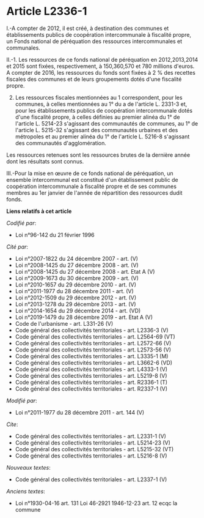# Article L2336-1

I.-A compter de 2012, il est créé, à destination des communes et établissements publics de coopération intercommunale à
fiscalité propre, un Fonds national de péréquation des ressources intercommunales et communales. 

II.-1. Les ressources de ce fonds national de péréquation en 2012,2013,2014 et 2015 sont fixées, respectivement, à
150,360,570 et 780 millions d'euros. A compter de 2016, les ressources du fonds sont fixées à 2 % des recettes fiscales des
communes et de leurs groupements dotés d'une fiscalité propre. 

2. Les ressources fiscales mentionnées au 1 correspondent, pour les communes, à celles mentionnées au 1° du a de l'article L.
2331-3 et, pour les établissements publics de coopération intercommunale dotés d'une fiscalité propre, à celles définies au
premier alinéa du 1° de l'article L. 5214-23 s'agissant des communautés de communes, au 1° de l'article L. 5215-32 s'agissant
des communautés urbaines et des métropoles et au premier alinéa du 1° de l'article L. 5216-8 s'agissant des communautés
d'agglomération. 

Les ressources retenues sont les ressources brutes de la dernière année dont les résultats sont connus. 

III.-Pour la mise en œuvre de ce fonds national de péréquation, un ensemble intercommunal est constitué d'un établissement
public de coopération intercommunale à fiscalité propre et de ses communes membres au 1er janvier de l'année de répartition
des ressources dudit fonds.

**Liens relatifs à cet article**

_Codifié par_:

  - Loi n°96-142 du 21 février 1996

_Cité par_:

  - Loi n°2007-1822 du 24 décembre 2007 - art. (V)
  - Loi n°2008-1425 du 27 décembre 2008 - art. (V)
  - Loi n°2008-1425 du 27 décembre 2008 - art. Etat A (V)
  - Loi n°2009-1673 du 30 décembre 2009 - art. (V)
  - Loi n°2010-1657 du 29 décembre 2010 - art. (V)
  - Loi n°2011-1977 du 28 décembre 2011 - art. (V)
  - Loi n°2012-1509 du 29 décembre 2012 - art. (V)
  - Loi n°2013-1278 du 29 décembre 2013 - art. (V)
  - Loi n°2014-1654 du 29 décembre 2014 - art. (VD)
  - Loi n°2019-1479 du 28 décembre 2019 - art. Etat A (V)
  - Code de l'urbanisme - art. L331-26 (V)
  - Code général des collectivités territoriales - art. L2336-3 (V)
  - Code général des collectivités territoriales - art. L2564-69 (VT)
  - Code général des collectivités territoriales - art. L2572-66 (V)
  - Code général des collectivités territoriales - art. L2573-56 (V)
  - Code général des collectivités territoriales - art. L3335-1 (M)
  - Code général des collectivités territoriales - art. L3662-6 (VD)
  - Code général des collectivités territoriales - art. L4333-1 (V)
  - Code général des collectivités territoriales - art. L5219-8 (V)
  - Code général des collectivités territoriales - art. R2336-1 (T)
  - Code général des collectivités territoriales - art. R2337-1 (V)

_Modifié par_:

  - Loi n°2011-1977 du 28 décembre 2011 - art. 144 (V)

_Cite_:

  - Code général des collectivités territoriales - art. L2331-1 (V)
  - Code général des collectivités territoriales - art. L5214-23 (V)
  - Code général des collectivités territoriales - art. L5215-32 (VT)
  - Code général des collectivités territoriales - art. L5216-8 (V)

_Nouveaux textes_:

  - Code général des collectivités territoriales - art. L2337-1 (V)

_Anciens textes_:

  - Loi n°1930-04-16 art. 131 Loi 46-2921 1946-12-23 art. 12 ecqc la commune

